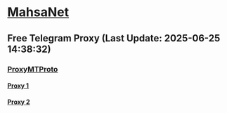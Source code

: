 
# [MahsaNet](https://t.me/mahsa_net)
## Free Telegram Proxy (Last Update: 2025-06-25 14:38:32)
### [ProxyMTProto](https://t.me/ProxyMTProto)
#### [Proxy 1](tg://proxy?server=91.99.136.46&port=888&secret=ee0c30628212cbbd7ac519130205525d1569612e737465616d706f77657265642e636f6d)
#### [Proxy 2](tg://proxy?server=91.99.94.217&port=888&secret=ee0c30628212cbbd7ac519130205525d1569612e737465616d706f77657265642e636f6d)

    